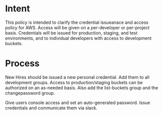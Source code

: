 # Intent

This policy is intended to clarify the credential issueanace and access policy for AWS.  Access will be given on a per-developer or per-project basis.  Credentials will be issued for production, staging, and test environments, and to individual developers with access to development buckets.

# Process

New Hires should be issued a new personal credential.  Add them to all development groups.  Access to production/staging buckets can be authorized on an as-needed basis. Also add the list-buckets group and the changepassword group.

Give users console access and set an auto-generated password.  Issue credentials and communicate them via slack.
